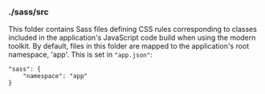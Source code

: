### ./sass/src

This folder contains Sass files defining CSS rules corresponding to classes
included in the application's JavaScript code build when using the modern toolkit.
By default, files in this folder are mapped to the application's root namespace, 'app'.
This is set in `"app.json"`:

    "sass": {
        "namespace": "app"
    }
